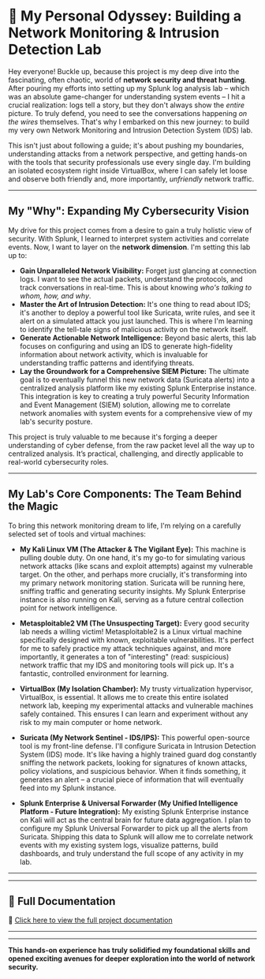 # 🚀 My Personal Odyssey: Building a Network Monitoring & Intrusion Detection Lab

Hey everyone! Buckle up, because this project is my deep dive into the fascinating, often chaotic, world of **network security and threat hunting**. After pouring my efforts into setting up my Splunk log analysis lab – which was an absolute game-changer for understanding system events – I hit a crucial realization: logs tell a story, but they don't always show the *entire* picture. To truly defend, you need to see the conversations happening *on the wires* themselves. That's why I embarked on this new journey: to build my very own Network Monitoring and Intrusion Detection System (IDS) lab.

This isn't just about following a guide; it's about pushing my boundaries, understanding attacks from a network perspective, and getting hands-on with the tools that security professionals use every single day. I'm building an isolated ecosystem right inside VirtualBox, where I can safely let loose and observe both friendly and, more importantly, *unfriendly* network traffic.

---

## **My "Why": Expanding My Cybersecurity Vision**

My drive for this project comes from a desire to gain a truly holistic view of security. With Splunk, I learned to interpret system activities and correlate events. Now, I want to layer on the **network dimension**. I'm setting this lab up to:

* **Gain Unparalleled Network Visibility:** Forget just glancing at connection logs. I want to see the actual packets, understand the protocols, and track conversations in real-time. This is about knowing *who's talking to whom, how, and why*.
* **Master the Art of Intrusion Detection:** It's one thing to read about IDS; it's another to deploy a powerful tool like Suricata, write rules, and see it alert on a simulated attack you just launched. This is where I'm learning to identify the tell-tale signs of malicious activity on the network itself.
* **Generate Actionable Network Intelligence:** Beyond basic alerts, this lab focuses on configuring and using an IDS to generate high-fidelity information about network activity, which is invaluable for understanding traffic patterns and identifying threats.
* **Lay the Groundwork for a Comprehensive SIEM Picture:** The ultimate goal is to eventually funnel this new network data (Suricata alerts) into a centralized analysis platform like my existing Splunk Enterprise instance. This integration is key to creating a truly powerful Security Information and Event Management (SIEM) solution, allowing me to correlate network anomalies with system events for a comprehensive view of my lab's security posture.

This project is truly valuable to me because it's forging a deeper understanding of cyber defense, from the raw packet level all the way up to centralized analysis. It’s practical, challenging, and directly applicable to real-world cybersecurity roles.

---

## **My Lab's Core Components: The Team Behind the Magic**

To bring this network monitoring dream to life, I'm relying on a carefully selected set of tools and virtual machines:

* **My Kali Linux VM (The Attacker & The Vigilant Eye):** This machine is pulling double duty. On one hand, it's my go-to for simulating various network attacks (like scans and exploit attempts) against my vulnerable target. On the other, and perhaps more crucially, it's transforming into my primary network monitoring station. Suricata will be running here, sniffing traffic and generating security insights. My Splunk Enterprise instance is also running on Kali, serving as a future central collection point for network intelligence.

* **Metasploitable2 VM (The Unsuspecting Target):** Every good security lab needs a willing victim! Metasploitable2 is a Linux virtual machine specifically designed with known, exploitable vulnerabilities. It's perfect for me to safely practice my attack techniques against, and more importantly, it generates a ton of "interesting" (read: suspicious) network traffic that my IDS and monitoring tools will pick up. It's a fantastic, controlled environment for learning.

* **VirtualBox (My Isolation Chamber):** My trusty virtualization hypervisor, VirtualBox, is essential. It allows me to create this entire isolated network lab, keeping my experimental attacks and vulnerable machines safely contained. This ensures I can learn and experiment without any risk to my main computer or home network.

* **Suricata (My Network Sentinel - IDS/IPS):** This powerful open-source tool is my front-line defense. I'll configure Suricata in Intrusion Detection System (IDS) mode. It's like having a highly trained guard dog constantly sniffing the network packets, looking for signatures of known attacks, policy violations, and suspicious behavior. When it finds something, it generates an alert – a crucial piece of information that will eventually feed into my Splunk instance.

* **Splunk Enterprise & Universal Forwarder (My Unified Intelligence Platform - Future Integration):** My existing Splunk Enterprise instance on Kali will act as the central brain for future data aggregation. I plan to configure my Splunk Universal Forwarder to pick up all the alerts from Suricata. Shipping this data to Splunk will allow me to correlate network events with my existing system logs, visualize patterns, build dashboards, and truly understand the full scope of any activity in my lab.

---
---

## 📖 Full Documentation
📄 [Click here to view the full project documentation](https://github.com/jmcoded0/Network-Monitoring-IDS-Lab/blob/main/Documenting.md)

---

---

**This hands-on experience has truly solidified my foundational skills and opened exciting avenues for deeper exploration into the world of network security.**
